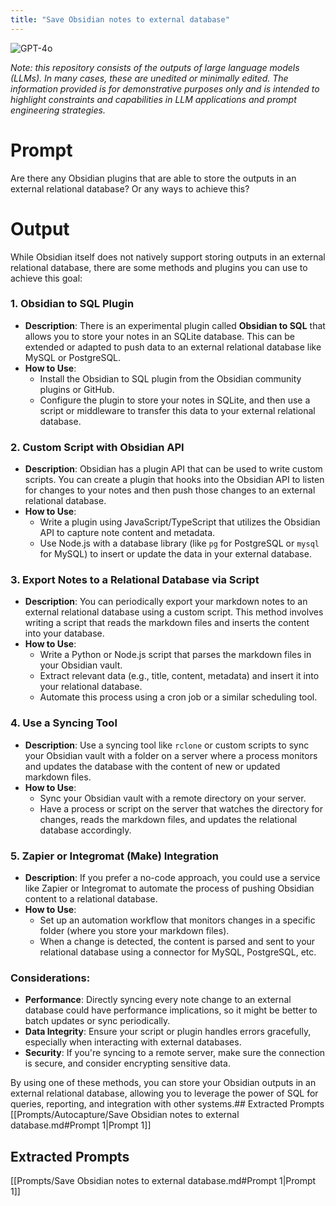 ```yaml
---
title: "Save Obsidian notes to external database"
---
```

![GPT-4o](https://img.shields.io/badge/GPT--4o-3333FF?style=for-the-badge&logo=openai&logoColor=white)



*Note: this repository consists of the outputs of large language models (LLMs). In many cases, these are unedited or minimally edited. The information provided is for demonstrative purposes only and is intended to highlight constraints and capabilities in LLM applications and prompt engineering strategies.*


# Prompt

Are there any Obsidian plugins that are able to store the outputs in an external relational database? Or any ways to achieve this?

# Output
While Obsidian itself does not natively support storing outputs in an external relational database, there are some methods and plugins you can use to achieve this goal:

### 1. **Obsidian to SQL Plugin**
   - **Description**: There is an experimental plugin called **Obsidian to SQL** that allows you to store your notes in an SQLite database. This can be extended or adapted to push data to an external relational database like MySQL or PostgreSQL.
   - **How to Use**:
     - Install the Obsidian to SQL plugin from the Obsidian community plugins or GitHub.
     - Configure the plugin to store your notes in SQLite, and then use a script or middleware to transfer this data to your external relational database.

### 2. **Custom Script with Obsidian API**
   - **Description**: Obsidian has a plugin API that can be used to write custom scripts. You can create a plugin that hooks into the Obsidian API to listen for changes to your notes and then push those changes to an external relational database.
   - **How to Use**:
     - Write a plugin using JavaScript/TypeScript that utilizes the Obsidian API to capture note content and metadata.
     - Use Node.js with a database library (like `pg` for PostgreSQL or `mysql` for MySQL) to insert or update the data in your external database.

### 3. **Export Notes to a Relational Database via Script**
   - **Description**: You can periodically export your markdown notes to an external relational database using a custom script. This method involves writing a script that reads the markdown files and inserts the content into your database.
   - **How to Use**:
     - Write a Python or Node.js script that parses the markdown files in your Obsidian vault.
     - Extract relevant data (e.g., title, content, metadata) and insert it into your relational database.
     - Automate this process using a cron job or a similar scheduling tool.

### 4. **Use a Syncing Tool**
   - **Description**: Use a syncing tool like `rclone` or custom scripts to sync your Obsidian vault with a folder on a server where a process monitors and updates the database with the content of new or updated markdown files.
   - **How to Use**:
     - Sync your Obsidian vault with a remote directory on your server.
     - Have a process or script on the server that watches the directory for changes, reads the markdown files, and updates the relational database accordingly.

### 5. **Zapier or Integromat (Make) Integration**
   - **Description**: If you prefer a no-code approach, you could use a service like Zapier or Integromat to automate the process of pushing Obsidian content to a relational database.
   - **How to Use**:
     - Set up an automation workflow that monitors changes in a specific folder (where you store your markdown files).
     - When a change is detected, the content is parsed and sent to your relational database using a connector for MySQL, PostgreSQL, etc.

### **Considerations:**
   - **Performance**: Directly syncing every note change to an external database could have performance implications, so it might be better to batch updates or sync periodically.
   - **Data Integrity**: Ensure your script or plugin handles errors gracefully, especially when interacting with external databases.
   - **Security**: If you're syncing to a remote server, make sure the connection is secure, and consider encrypting sensitive data.

By using one of these methods, you can store your Obsidian outputs in an external relational database, allowing you to leverage the power of SQL for queries, reporting, and integration with other systems.## Extracted Prompts
[[Prompts/Autocapture/Save Obsidian notes to external database.md#Prompt 1|Prompt 1]]





## Extracted Prompts
[[Prompts/Save Obsidian notes to external database.md#Prompt 1|Prompt 1]]
